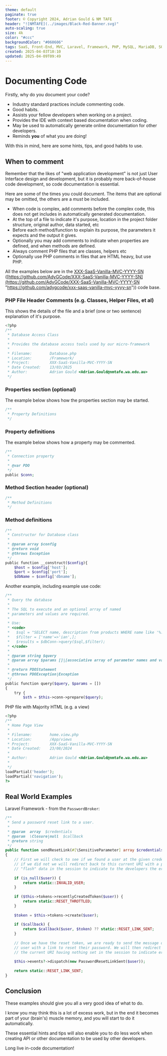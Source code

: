 ```yaml
---
theme: default
paginate: true
footer: © Copyright 2024, Adrian Gould & NM TAFE
header: "![NMTAFE](../images/Black-Red-Banner.svg)"
auto-scaling: true
size: 4k
color: "#ccc"
backgroundColor: "#060606"
tags: SaaS, Front-End, MVC, Laravel, Framework, PHP, MySQL, MariaDB, SQLite, Testing, Unit Testing, Feature Testng, PEST
created: 2025-04-03T10:10
updated: 2025-04-09T09:49
---
```


# Documenting Code

Firstly, why do you document your code?

- Industry standard practices include commenting code.
- Good habits.
- Assists your fellow developers when working on a project.
- Provides the IDE with context based documentation when coding.
- May be used to automatically generate online documentation for other developers.
- Reminds **you** of what you are doing!

With this in mind, here are some hints, tips, and good habits to use.

## When to comment

Remember that the likes of "web application development" is not just User Interface design and development, but it is probably more back-of-house code development, so code documentation is essential.

Here are some of the times you could document. The items that are optional may be omitted, the others are a *must* be included.

- When code is complex, add comments before the complex code, this does not get includes in automatically generated documentation.
- At the top of a file to indicate it's purpose, location in the project folder structure, original author, data started, etc
- Before each method/function to explain its purpose, the parameters it expects and the output it gives.
- Optionally you may add comments to indicate when properties are defined, and when methods are defined.
- Always comment PHP files that are classes, helpers etc
- Optionally use PHP comments in files that are HTML heavy, but use PHP.

All the examples below are in the ⁠[XXX-SaaS-Vanilla-MVC-YYYY-SN](https://github.com/AdyGCode/XXX-SaaS-Vanilla-MVC-YYYY-SN "https://github.com/AdyGCode/XXX-SaaS-Vanilla-MVC-YYYY-SN") ([https://github.com/AdyGCode/XXX-SaaS-Vanilla-MVC-YYYY-SN](https://github.com/AdyGCode/XXX-SaaS-Vanilla-MVC-YYYY-SN "https://github.com/adygcode/xxx-saas-vanilla-mvc-yyyy-sn")) code base.

### PHP File Header Comments (e.g. Classes, Helper Files, et al)

This shows the details of the file and a brief (one or two sentence) explanation of it's purpose.

```php
​<?php
/**
 * Database Access Class
 *
 * Provides the database access tools used by our micro-framework 
 * 
 * Filename:        Database.php 
 * Location:        /Framework/ 
 * Project:         XXX-SaaS-Vanilla-MVC-YYYY-SN 
 * Date Created:    13/03/2025 
 * Author:          Adrian Gould <Adrian.Gould@nmtafe.wa.edu.au>
 */ 
```

### Properties section (optional)

The example below shows how the properties section may be started.

```php
/**
 * Property Definitions 
 */
```

### Property definitions

The example below shows how a property may be commented.

```php
/** 
 * Connection property
 *
 * @var PDO 
 */
public $conn;
```

### Method Section header (optional)

```php
​/**
 * Method Definitions 
 */ 
```

### Method definitions

```php
​/** 
 * Constructor for Database class 
 * 
 * @param array $config 
 * @return void  
 * @throws Exception 
 */
public function __construct($config){   
    $host = $config['host'];
    $port = $config['port'];    
    $dbName = $config['dbname'];
```

Another example, including example use code:

```php
/** 
 * Query the database 
 * 
 * The SQL to execute and an optional array of named 
 * parameters and values are required. 
 * 
 * Use: 
 * <code> 
 *   $sql = "SELECT name, description from products WHERE name like '%:name%'"; 
 *   $filter = ['name'=>'ian',]; 
 *   $results = $dbConn->query($sql,$filter); 
 * </code> 
 * 
 * @param string $query 
 * @param array $params []|[associative array of parameter names and values] 
 * 
 * @return PDOStatement 
 * @throws PDOException|Exception 
 */
public function query($query, $params = [])
{
    try {
        $sth = $this->conn->prepare($query);
```

PHP file with Majority HTML (e.g. a view)

```php
​<?php
/** 
 * Home Page View 
 * 
 * Filename:        home.view.php 
 * Location:        /App/views 
 * Project:         XXX-SaaS-Vanilla-MVC-YYYY-SN 
 * Date Created:    23/08/2024 
 * 
 * Author:          Adrian Gould <Adrian.Gould@nmtafe.wa.edu.au> 
 * 
 */
loadPartial('header');
loadPartial('navigation');
?> 
```


## Real World Examples

Laravel Framework - from the `PasswordBroker`:

```php
/**  
 * Send a password reset link to a user. 
 * 
 * @param  array  $credentials  
 * @param  \Closure|null  $callback  
 * @return string  
 */
public function sendResetLink(#[\SensitiveParameter] array $credentials, ?Closure $callback = null)  
{  
    // First we will check to see if we found a user at the given credentials and  
    // if we did not we will redirect back to this current URI with a piece of    
    // "flash" data in the session to indicate to the developers the errors.    $user = $this->getUser($credentials);  
  
    if (is_null($user)) {  
        return static::INVALID_USER;  
    }  
  
    if ($this->tokens->recentlyCreatedToken($user)) {  
        return static::RESET_THROTTLED;  
    }  
  
    $token = $this->tokens->create($user);  
  
    if ($callback) {  
        return $callback($user, $token) ?? static::RESET_LINK_SENT;  
    }  
  
    // Once we have the reset token, we are ready to send the message out to this  
    // user with a link to reset their password. We will then redirect back to    
    // the current URI having nothing set in the session to indicate errors.    $user->sendPasswordResetNotification($token);  
  
    $this->events?->dispatch(new PasswordResetLinkSent($user));  
  
    return static::RESET_LINK_SENT;  
}
```



## Conclusion

These examples should give you all a very good idea of what to do.

I know you may think this is a lot of excess work, but in the end it becomes part of your (brain's) muscle memory, and you will start to do it automatically.

These essential hints and tips will also enable you to do less work when creating API or other documentation to be used by other developers.


Long live in-code documentation!
